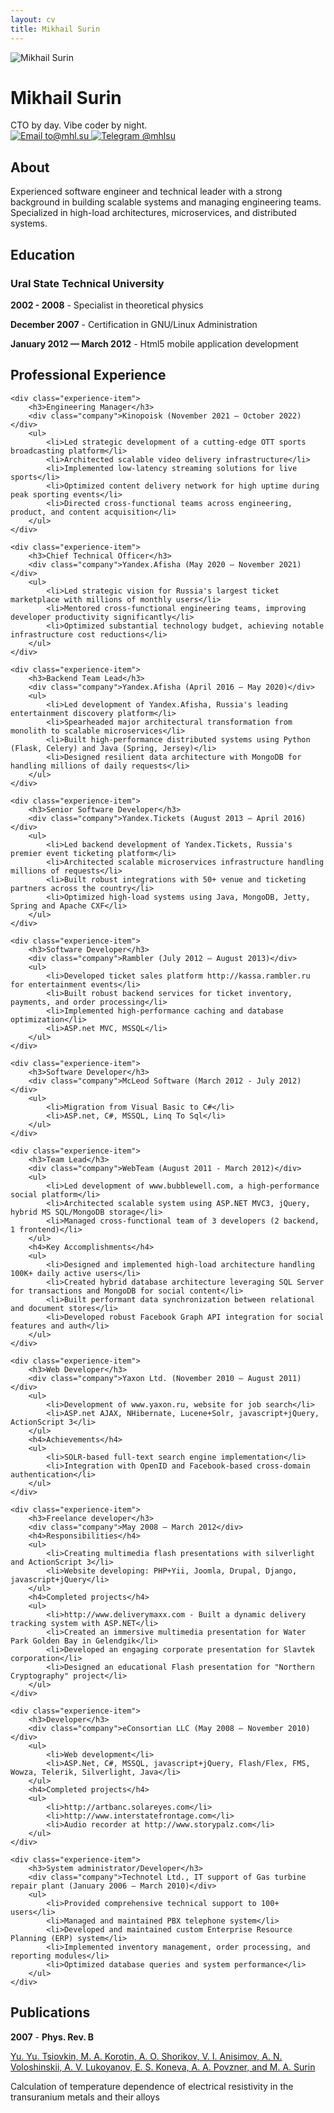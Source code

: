 ```yaml
---
layout: cv
title: Mikhail Surin
---
```


<div class="header">
    <img src="https://t.me/i/userpic/320/mhlsu.jpg" alt="Mikhail Surin" class="profile-photo">
    <h1>Mikhail Surin</h1>
    <div class="subtitle">CTO by day. Vibe coder by night.</div>
    <div id="webaddress">
        <a href="mailto:to@mhl.su">
            <img src="https://cdn-icons-png.flaticon.com/512/542/542638.png" alt="Email">
            to@mhl.su
        </a>
        <a href="https://t.me/mhlsu">
            <img src="https://cdn-icons-png.flaticon.com/512/2111/2111644.png" alt="Telegram">
            @mhlsu
        </a>
    </div>
</div>

<div class="section">
    <h2>About</h2>
    <p>Experienced software engineer and technical leader with a strong background in building scalable systems and managing engineering teams. Specialized in high-load architectures, microservices, and distributed systems.</p>
</div>

<div class="section">
    <h2>Education</h2>
    <div class="experience-item">
        <h3>Ural State Technical University</h3>
        <p><strong>2002 - 2008</strong> - Specialist in theoretical physics</p>
        <p><strong>December 2007</strong> - Certification in GNU/Linux Administration</p>
        <p><strong>January 2012 — March 2012</strong> - Html5 mobile application development</p>
    </div>
</div>

<div class="section">
    <h2>Professional Experience</h2>
    
    <div class="experience-item">
        <h3>Engineering Manager</h3>
        <div class="company">Kinopoisk (November 2021 — October 2022)</div>
        <ul>
            <li>Led strategic development of a cutting-edge OTT sports broadcasting platform</li>
            <li>Architected scalable video delivery infrastructure</li>
            <li>Implemented low-latency streaming solutions for live sports</li>
            <li>Optimized content delivery network for high uptime during peak sporting events</li>
            <li>Directed cross-functional teams across engineering, product, and content acquisition</li>
        </ul>
    </div>

    <div class="experience-item">
        <h3>Chief Technical Officer</h3>
        <div class="company">Yandex.Afisha (May 2020 — November 2021)</div>
        <ul>
            <li>Led strategic vision for Russia's largest ticket marketplace with millions of monthly users</li>
            <li>Mentored cross-functional engineering teams, improving developer productivity significantly</li>
            <li>Optimized substantial technology budget, achieving notable infrastructure cost reductions</li>
        </ul>
    </div>

    <div class="experience-item">
        <h3>Backend Team Lead</h3>
        <div class="company">Yandex.Afisha (April 2016 — May 2020)</div>
        <ul>
            <li>Led development of Yandex.Afisha, Russia's leading entertainment discovery platform</li>
            <li>Spearheaded major architectural transformation from monolith to scalable microservices</li>
            <li>Built high-performance distributed systems using Python (Flask, Celery) and Java (Spring, Jersey)</li>
            <li>Designed resilient data architecture with MongoDB for handling millions of daily requests</li>
        </ul>
    </div>

    <div class="experience-item">
        <h3>Senior Software Developer</h3>
        <div class="company">Yandex.Tickets (August 2013 — April 2016)</div>
        <ul>
            <li>Led backend development of Yandex.Tickets, Russia's premier event ticketing platform</li>
            <li>Architected scalable microservices infrastructure handling millions of requests</li>
            <li>Built robust integrations with 50+ venue and ticketing partners across the country</li>
            <li>Optimized high-load systems using Java, MongoDB, Jetty, Spring and Apache CXF</li>
        </ul>
    </div>

    <div class="experience-item">
        <h3>Software Developer</h3>
        <div class="company">Rambler (July 2012 — August 2013)</div>
        <ul>
            <li>Developed ticket sales platform http://kassa.rambler.ru for entertainment events</li>
            <li>Built robust backend services for ticket inventory, payments, and order processing</li>
            <li>Implemented high-performance caching and database optimization</li>
            <li>ASP.net MVC, MSSQL</li>
        </ul>
    </div>

    <div class="experience-item">
        <h3>Software Developer</h3>
        <div class="company">McLeod Software (March 2012 - July 2012)</div>
        <ul>
            <li>Migration from Visual Basic to C#</li>
            <li>ASP.net, C#, MSSQL, Linq To Sql</li>
        </ul>
    </div>

    <div class="experience-item">
        <h3>Team Lead</h3>
        <div class="company">WebTeam (August 2011 - March 2012)</div>
        <ul>
            <li>Led development of www.bubblewell.com, a high-performance social platform</li>
            <li>Architected scalable system using ASP.NET MVC3, jQuery, hybrid MS SQL/MongoDB storage</li>
            <li>Managed cross-functional team of 3 developers (2 backend, 1 frontend)</li>
        </ul>
        <h4>Key Accomplishments</h4>
        <ul>
            <li>Designed and implemented high-load architecture handling 100K+ daily active users</li>
            <li>Created hybrid database architecture leveraging SQL Server for transactions and MongoDB for social content</li>
            <li>Built performant data synchronization between relational and document stores</li>
            <li>Developed robust Facebook Graph API integration for social features and auth</li>
        </ul>
    </div>

    <div class="experience-item">
        <h3>Web Developer</h3>
        <div class="company">Yaxon Ltd. (November 2010 — August 2011)</div>
        <ul>
            <li>Development of www.yaxon.ru, website for job search</li>
            <li>ASP.net AJAX, NHibernate, Lucene+Solr, javascript+jQuery, ActionScript 3</li>
        </ul>
        <h4>Achievements</h4>
        <ul>
            <li>SOLR-based full-text search engine implementation</li>
            <li>Integration with OpenID and Facebook-based cross-domain authentication</li>
        </ul>
    </div>

    <div class="experience-item">
        <h3>Freelance developer</h3>
        <div class="company">May 2008 — March 2012</div>
        <h4>Responsibilities</h4>
        <ul>
            <li>Creating multimedia flash presentations with silverlight and ActionScript 3</li>
            <li>Website developing: PHP+Yii, Joomla, Drupal, Django, javascript+jQuery</li>
        </ul>
        <h4>Completed projects</h4>
        <ul>
            <li>http://www.deliverymaxx.com - Built a dynamic delivery tracking system with ASP.NET</li>
            <li>Created an immersive multimedia presentation for Water Park Golden Bay in Gelendgik</li>
            <li>Developed an engaging corporate presentation for Slavtek corporation</li>
            <li>Designed an educational Flash presentation for "Northern Cryptography" project</li>
        </ul>
    </div>

    <div class="experience-item">
        <h3>Developer</h3>
        <div class="company">eConsortian LLC (May 2008 — November 2010)</div>
        <ul>
            <li>Web development</li>
            <li>ASP.Net, C#, MSSQL, javascript+jQuery, Flash/Flex, FMS, Wowza, Telerik, Silverlight, Java</li>
        </ul>
        <h4>Completed projects</h4>
        <ul>
            <li>http://artbanc.solareyes.com</li>
            <li>http://www.interstatefrontage.com</li>
            <li>Audio recorder at http://www.storypalz.com</li>
        </ul>
    </div>

    <div class="experience-item">
        <h3>System administrator/Developer</h3>
        <div class="company">Technotel Ltd., IT support of Gas turbine repair plant (January 2006 — March 2010)</div>
        <ul>
            <li>Provided comprehensive technical support to 100+ users</li>
            <li>Managed and maintained PBX telephone system</li>
            <li>Developed and maintained custom Enterprise Resource Planning (ERP) system</li>
            <li>Implemented inventory management, order processing, and reporting modules</li>
            <li>Optimized database queries and system performance</li>
        </ul>
    </div>
</div>

<div class="section">
    <h2>Publications</h2>
    <div class="publication">
        <p><strong>2007</strong> - <strong>Phys. Rev. B</strong></p>
        <p><a href="https://journals.aps.org/prb/abstract/10.1103/PhysRevB.76.075119">Yu. Yu. Tsiovkin, M. A. Korotin, A. O. Shorikov, V. I. Anisimov, A. N. Voloshinskii, A. V. Lukoyanov, E. S. Koneva, A. A. Povzner, and M. A. Surin</a></p>
        <p>Calculation of temperature dependence of electrical resistivity in the transuranium metals and their alloys</p>
    </div>
</div> 